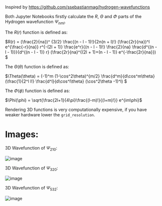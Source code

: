 Inspired by https://github.com/ssebastianmag/hydrogen-wavefunctions

Both Jupyter Notebooks firstly calculate the $R$, $\Theta$ and $\Phi$ parts of the Hydrogen wavefunction $\Psi_{nml}$.

The $R(r)$ function is defined as: 

$R(r) = (\frac{2}{na})^ {3/2} \frac{(n - l - 1)!}{2n(n + l)!} (\frac{2r}{na})^l e^{\frac{-r}{na}}    r^{-(2l + 1)} \frac{e^r}{(n - l - 1)!} \frac{2}{na} \frac{d^{(n - l - 1)}}{d^{(n - l - 1)} r} (\frac{2r}{na}^{(2l + 1)+(n - l - 1)} e^{-\frac{2r}{na}})   $

The $\Theta(\theta)$ function is defined as:

$\Theta(\theta) = (-1)^m (1-\cos^2\theta)^{m/2} \frac{d^m}{d\cos^m\theta}(\frac{1}{2^l l!} \frac{d^l}{d\cos^l\theta} (\cos^2\theta -1)^l)    $

The $\Phi(\phi)$ function is defined as:

$\Phi(\phi) = \sqrt{\frac{2l+1}{4\pi}\frac{(l-m)!}{(l+m)!}} e^{im\phi}$


Rendering 3D functions is very computationally expensive, if you have weaker hardware lower the `grid_resolution`.

# **Images:**


3D Wavefunction of $\Psi_{210}$:

![image](https://github.com/fran2402/3DHydrogenWavefunction/assets/83206710/8ebb2dc8-7ab2-479a-baad-8c1a5e86149b)

3D Wavefunction of $\Psi_{320}$:

![image](https://github.com/fran2402/3DHydrogenWavefunction/assets/83206710/394ce388-f381-4597-a4a5-a58ab4119425)

3D Wavefunction of $\Psi_{532}$:

![image](https://github.com/fran2402/3DHydrogenWavefunction/assets/83206710/87f29659-930d-4b96-8015-35a8d04a6b98)
